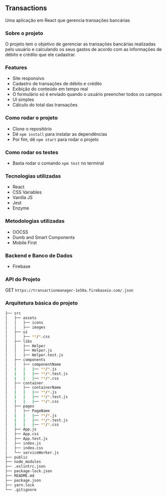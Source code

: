 ## Transactions 
Uma aplicação em React que gerencia transações bancárias 

### Sobre o projeto 
O projeto tem o objetivo de gerenciar as transações bancárias realizadas pelo usuário e calculando os seus gastos de acordo com as informações de débito e crédito que ele cadastrar.

### Features 
- Site responsivo 
- Cadastro de transações de débito e crédito 
- Exibição do conteúdo em tempo real
- O formulário só é enviado quando o usuário preencher todos os campos 
- UI simples
- Cálculo do total das transações 

### Como rodar o projeto 
- Clone o repositório
- Dê `npm install` para instalar as dependências
- Por fim, dê `npm start` para rodar o projeto

### Como rodar os testes 
- Basta rodar o comando `npm test` no terminal

### Tecnologias utilizadas 
- React 
- CSS Variables 
- Vanilla JS
- Jest 
- Enzyme

### Metodologias utilizadas 
- OOCSS 
- Dumb and Smart Components
- Mobile First

### Backend e Banco de Dados
- Firebase 

### API do Projeto
GET `https://transactionmanager-1e50a.firebaseio.com/.json`

### Arquitetura básica do projeto

```bash
├── src
│   ├── assets
│   │   ├── icons
│   │   ├── images
│   ├── ui
│   │   ├── **/*.css
│   ├── libs
│   │   ├── Helper
│   │   ├── Helper.js
│   │   ├── Helper.test.js
│   ├── components
│   │   ├── componentName
│   |   |   |── **/*.js
│   |   |   |── **/*.test.js
│   |   |   |── **/*.css
│   ├── container
│   │   ├── containerName
│   |   |   |── **/*.js
│   |   |   |── **/*.test.js
│   |   |   |── **/*.css
│   ├── pages
│   │   ├── PageName
│   |   |   |── **/*.js
│   |   |   |── **/*.test.js
│   |   |   |── **/*.css
│   ├── App.js
│   ├── App.css
│   ├── App.test.js
│   ├── index.js
│   ├── index.css
│   └── serviceWorker.js
├── public
├── node_modules
├── .eslintrc.json
├── package-lock.json
├── README.md
├── package.json
├── yarn.lock
└── .gitignore
```
